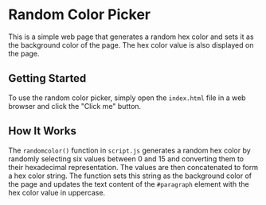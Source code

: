 # Random Color Picker

This is a simple web page that generates a random hex color and sets it as the background color of the page. The hex color value is also displayed on the page.

## Getting Started

To use the random color picker, simply open the `index.html` file in a web browser and click the "Click me" button.

## How It Works

The `randomcolor()` function in `script.js` generates a random hex color by randomly selecting six values between 0 and 15 and converting them to their hexadecimal representation. The values are then concatenated to form a hex color string. The function sets this string as the background color of the page and updates the text content of the `#paragraph` element with the hex color value in uppercase.
